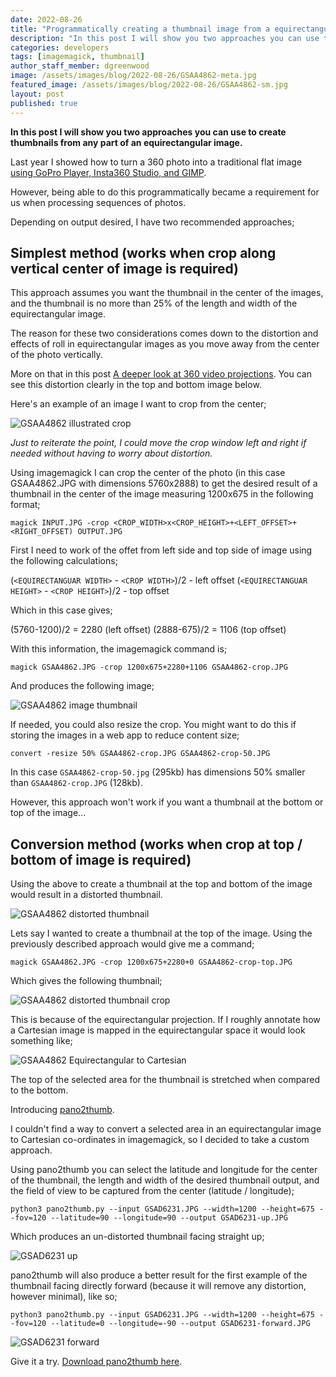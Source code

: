 ```yaml
---
date: 2022-08-26
title: "Programmatically creating a thumbnail image from a equirectangular image"
description: "In this post I will show you two approaches you can use to create thumbnails from any part of an equirectangular image."
categories: developers
tags: [imagemagick, thumbnail]
author_staff_member: dgreenwood
image: /assets/images/blog/2022-08-26/GSAA4862-meta.jpg
featured_image: /assets/images/blog/2022-08-26/GSAA4862-sm.jpg
layout: post
published: true
---
```


**In this post I will show you two approaches you can use to create thumbnails from any part of an equirectangular image.**

Last year I showed how to turn a 360 photo into a traditional flat image [using GoPro Player, Insta360 Studio, and GIMP](/blog/turn-360-photo-into-non-360-photo).

However, being able to do this programmatically became a requirement for us when processing sequences of photos.

Depending on output desired, I have two recommended approaches;

## Simplest method (works when crop along vertical center of image is required)

This approach assumes you want the thumbnail in the center of the images, and the thumbnail is no more than 25% of the length and width of the equirectangular image.

The reason for these two considerations comes down to the distortion and effects of roll in equirectangular images as you move away from the center of the photo vertically. 

More on that in this post [A deeper look at 360 video projections](/blog/projection-type-360-photography). You can see this distortion clearly in the top and bottom image below.

Here's an example of an image I want to crop from the center;

<img class="img-fluid" src="/assets/images/blog/2022-08-26/GSAA4862-sm.jpg" alt="GSAA4862 illustrated crop" title="GSAA4862 illustrated crop" />

_Just to reiterate the point, I could move the crop window left and right if needed without having to worry about distortion._

Using imagemagick I can crop the center of the photo (in this case GSAA4862.JPG with dimensions 5760x2888) to get the desired result of a thumbnail in the center of the image measuring 1200x675 in the following format;

```shell
magick INPUT.JPG -crop <CROP_WIDTH>x<CROP_HEIGHT>+<LEFT_OFFSET>+<RIGHT_OFFSET) OUTPUT.JPG
```

First I need to work of the offet from left side and top side of image using the following calculations;

(`<EQUIRECTANGUAR WIDTH>` - `<CROP WIDTH>`)/2 - left offset
(`<EQUIRECTANGUAR HEIGHT>` - `<CROP HEIGHT>`)/2 - top offset

Which in this case gives;

(5760-1200)/2 = 2280 (left offset)
(2888-675)/2 = 1106 (top offset)

With this information, the imagemagick command is;

```shell
magick GSAA4862.JPG -crop 1200x675+2280+1106 GSAA4862-crop.JPG
```

And produces the following image;

<img class="img-fluid" src="/assets/images/blog/2022-08-26/GSAA4862-crop.JPG" alt="GSAA4862 image thumbnail" title="GSAA4862 image thumbnail" />

If needed, you could also resize the crop. You might want to do this if storing the images in a web app to reduce content size;

```shell
convert -resize 50% GSAA4862-crop.JPG GSAA4862-crop-50.JPG
```

In this case `GSAA4862-crop-50.jpg` (295kb) has dimensions 50% smaller than `GSAA4862-crop.JPG` (128kb).

However, this approach won't work if you want a thumbnail at the bottom or top of the image...

## Conversion method (works when crop at top / bottom of image is required)

Using the above to create a thumbnail at the top and bottom of the image would result in a distorted thumbnail.

<img class="img-fluid" src="/assets/images/blog/2022-08-26/GSAA4862-distorted-thumb-top.jpg" alt="GSAA4862 distorted thumbnail" title="GSAA4862 distorted thumbnail" />

Lets say I wanted to create a thumbnail at the top of the image. Using the previously described approach would give me a command;

```shell
magick GSAA4862.JPG -crop 1200x675+2280+0 GSAA4862-crop-top.JPG
```

Which gives the following thumbnail;

<img class="img-fluid" src="/assets/images/blog/2022-08-26/GSAA4862-crop-top.JPG" alt="GSAA4862 distorted thumbnail crop" title="GSAA4862 distorted thumbnail crop" />

This is because of the equirectangular projection. If I roughly annotate how a Cartesian image is mapped in the equirectangular space it would look something like;

<img class="img-fluid" src="/assets/images/blog/2022-08-26/GSAA4862-distorted-thumb-top-annotated.jpg" alt="GSAA4862 Equirectangular to Cartesian" title="GSAA4862 Equirectangular to Cartesian" />

The top of the selected area for the thumbnail is stretched when compared to the bottom.

Introducing [pano2thumb](https://github.com/trek-view/pano2thumb/).

I couldn't find a way to convert a selected area in an equirectangular image to Cartesian co-ordinates in imagemagick, so I decided to take a custom approach.

Using pano2thumb you can select the latitude and longitude for the center of the thumbnail, the length and width of the desired thumbnail output, and the field of view to be captured from the center (latitude / longitude);

```shell
python3 pano2thumb.py --input GSAD6231.JPG --width=1200 --height=675 --fov=120 --latitude=90 --longitude=90 --output GSAD6231-up.JPG
```

Which produces an un-distorted thumbnail facing straight up;

<img class="img-fluid" src="/assets/images/blog/2022-08-26/GSAD6231-up.JPG" alt="GSAD6231 up" title="GSAD6231 up" />

pano2thumb will also produce a better result for the first example of the thumbnail facing directly forward (because it will remove any distortion, however minimal), like so;

```shell
python3 pano2thumb.py --input GSAD6231.JPG --width=1200 --height=675 --fov=120 --latitude=0 --longitude=-90 --output GSAD6231-forward.JPG
```

<img class="img-fluid" src="/assets/images/blog/2022-08-26/GSAD6231-forward.JPG" alt="GSAD6231 forward" title="GSAD6231 forward" />

Give it a try. [Download pano2thumb here](https://github.com/trek-view/pano2thumb/).